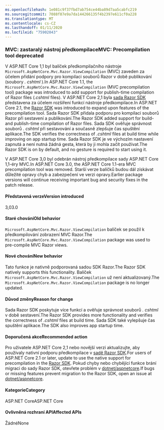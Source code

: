 ```yaml
---
ms.openlocfilehash: 1e081c9f37fbd7ab754ce44ba89d7aa5cabfc219
ms.sourcegitcommit: 7088f87e9a7da144266135f4b2397e611cf0a228
ms.translationtype: MT
ms.contentlocale: cs-CZ
ms.lasthandoff: 01/11/2020
ms.locfileid: "75902043"
---
```

### <a name="mvc-precompilation-tool-deprecated"></a><span data-ttu-id="d1ab6-101">MVC: zastaralý nástroj předkompilace</span><span class="sxs-lookup"><span data-stu-id="d1ab6-101">MVC: Precompilation tool deprecated</span></span>

<span data-ttu-id="d1ab6-102">V ASP.NET Core 1,1 byl balíček předkompilačního nástroje `Microsoft.AspNetCore.Mvc.Razor.ViewCompilation` (MVC) zaveden za účelem přidání podpory pro kompilaci souborů Razor v době publikování (soubory *. cshtml* ).</span><span class="sxs-lookup"><span data-stu-id="d1ab6-102">In ASP.NET Core 1.1, the `Microsoft.AspNetCore.Mvc.Razor.ViewCompilation` (MVC precompilation tool) package was introduced to add support for publish-time compilation of Razor files (*.cshtml* files).</span></span> <span data-ttu-id="d1ab6-103">V ASP.NET Core 2,1 byla [sada Razor SDK](/aspnet/core/razor-pages/sdk?view=aspnetcore-2.1) představena za účelem rozšíření funkcí nástroje předkompilace.</span><span class="sxs-lookup"><span data-stu-id="d1ab6-103">In ASP.NET Core 2.1, the [Razor SDK](/aspnet/core/razor-pages/sdk?view=aspnetcore-2.1) was introduced to expand upon features of the precompilation tool.</span></span> <span data-ttu-id="d1ab6-104">Sada Razor SDK přidala podporu pro kompilaci souborů Razor při sestavení a publikování.</span><span class="sxs-lookup"><span data-stu-id="d1ab6-104">The Razor SDK added support for build- and publish-time compilation of Razor files.</span></span> <span data-ttu-id="d1ab6-105">Sada SDK ověřuje správnost souborů *. cshtml* při sestavování a současně zlepšuje čas spuštění aplikace.</span><span class="sxs-lookup"><span data-stu-id="d1ab6-105">The SDK verifies the correctness of *.cshtml* files at build time while improving on app startup time.</span></span> <span data-ttu-id="d1ab6-106">Sada Razor SDK je ve výchozím nastavení zapnutá a není nutná žádná gesta, která by ji mohla začít používat.</span><span class="sxs-lookup"><span data-stu-id="d1ab6-106">The Razor SDK is on by default, and no gesture is required to start using it.</span></span>

<span data-ttu-id="d1ab6-107">V ASP.NET Core 3,0 byl odebrán nástroj předkompilace sady ASP.NET Core 1,1-éry MVC.</span><span class="sxs-lookup"><span data-stu-id="d1ab6-107">In ASP.NET Core 3.0, the ASP.NET Core 1.1-era MVC precompilation tool was removed.</span></span> <span data-ttu-id="d1ab6-108">Starší verze balíčků budou dál získávat důležité opravy chyb a zabezpečení ve verzi opravy.</span><span class="sxs-lookup"><span data-stu-id="d1ab6-108">Earlier package versions will continue receiving important bug and security fixes in the patch release.</span></span>

#### <a name="version-introduced"></a><span data-ttu-id="d1ab6-109">Představená verze</span><span class="sxs-lookup"><span data-stu-id="d1ab6-109">Version introduced</span></span>

<span data-ttu-id="d1ab6-110">3,0</span><span class="sxs-lookup"><span data-stu-id="d1ab6-110">3.0</span></span>

#### <a name="old-behavior"></a><span data-ttu-id="d1ab6-111">Staré chování</span><span class="sxs-lookup"><span data-stu-id="d1ab6-111">Old behavior</span></span>

<span data-ttu-id="d1ab6-112">`Microsoft.AspNetCore.Mvc.Razor.ViewCompilation` balíček se použil k předkompilování zobrazení MVC Razor.</span><span class="sxs-lookup"><span data-stu-id="d1ab6-112">The `Microsoft.AspNetCore.Mvc.Razor.ViewCompilation` package was used to pre-compile MVC Razor views.</span></span>

#### <a name="new-behavior"></a><span data-ttu-id="d1ab6-113">Nové chování</span><span class="sxs-lookup"><span data-stu-id="d1ab6-113">New behavior</span></span>

<span data-ttu-id="d1ab6-114">Tato funkce je nativně podporovaná sadou SDK Razor.</span><span class="sxs-lookup"><span data-stu-id="d1ab6-114">The Razor SDK natively supports this functionality.</span></span> <span data-ttu-id="d1ab6-115">Balíček `Microsoft.AspNetCore.Mvc.Razor.ViewCompilation` už není aktualizovaný.</span><span class="sxs-lookup"><span data-stu-id="d1ab6-115">The `Microsoft.AspNetCore.Mvc.Razor.ViewCompilation` package is no longer updated.</span></span>

#### <a name="reason-for-change"></a><span data-ttu-id="d1ab6-116">Důvod změny</span><span class="sxs-lookup"><span data-stu-id="d1ab6-116">Reason for change</span></span>

<span data-ttu-id="d1ab6-117">Sada Razor SDK poskytuje více funkcí a ověřuje správnost souborů *. cshtml* v době sestavení.</span><span class="sxs-lookup"><span data-stu-id="d1ab6-117">The Razor SDK provides more functionality and verifies the correctness of *.cshtml* files at build time.</span></span> <span data-ttu-id="d1ab6-118">Sada SDK také vylepšuje čas spuštění aplikace.</span><span class="sxs-lookup"><span data-stu-id="d1ab6-118">The SDK also improves app startup time.</span></span>

#### <a name="recommended-action"></a><span data-ttu-id="d1ab6-119">Doporučená akce</span><span class="sxs-lookup"><span data-stu-id="d1ab6-119">Recommended action</span></span>

<span data-ttu-id="d1ab6-120">Pro uživatele ASP.NET Core 2,1 nebo novější verzi aktualizujte, aby používaly nativní podporu předkompilace v [sadě Razor SDK](/aspnet/core/razor-pages/sdk?view=aspnetcore-3.0).</span><span class="sxs-lookup"><span data-stu-id="d1ab6-120">For users of ASP.NET Core 2.1 or later, update to use the native support for precompilation in the [Razor SDK](/aspnet/core/razor-pages/sdk?view=aspnetcore-3.0).</span></span> <span data-ttu-id="d1ab6-121">Pokud chyby nebo chybějící funkce brání migraci do sady Razor SDK, otevřete problém v [dotnet/aspnetcore](https://github.com/dotnet/aspnetcore/issues).</span><span class="sxs-lookup"><span data-stu-id="d1ab6-121">If bugs or missing features prevent migration to the Razor SDK, open an issue at [dotnet/aspnetcore](https://github.com/dotnet/aspnetcore/issues).</span></span>

#### <a name="category"></a><span data-ttu-id="d1ab6-122">Kategorie</span><span class="sxs-lookup"><span data-stu-id="d1ab6-122">Category</span></span>

<span data-ttu-id="d1ab6-123">ASP.NET Core</span><span class="sxs-lookup"><span data-stu-id="d1ab6-123">ASP.NET Core</span></span>

#### <a name="affected-apis"></a><span data-ttu-id="d1ab6-124">Ovlivněná rozhraní API</span><span class="sxs-lookup"><span data-stu-id="d1ab6-124">Affected APIs</span></span>

<span data-ttu-id="d1ab6-125">Žádné</span><span class="sxs-lookup"><span data-stu-id="d1ab6-125">None</span></span>

<!-- 

### Affected APIs

Not detectable via API analysis

-->
